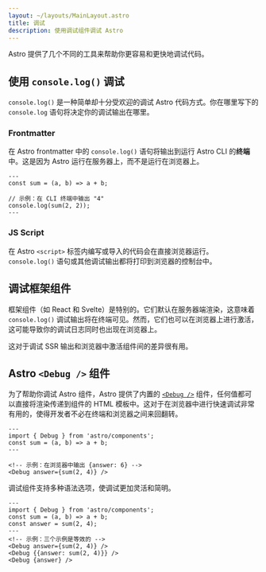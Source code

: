 ```yaml
---
layout: ~/layouts/MainLayout.astro
title: 调试
description: 使用调试组件调试 Astro
---
```


Astro 提供了几个不同的工具来帮助你更容易和更快地调试代码。

## 使用 `console.log()` 调试

`console.log()` 是一种简单却十分受欢迎的调试 Astro 代码方式。你在哪里写下的 `console.log` 语句将决定你的调试输出在哪里。

### Frontmatter

在 Astro frontmatter 中的 `console.log()` 语句将输出到运行 Astro CLI 的**终端**中。这是因为 Astro 运行在服务器上，而不是运行在浏览器上。

```astro
---
const sum = (a, b) => a + b;

// 示例：在 CLI 终端中输出 "4"
console.log(sum(2, 2));
---
```

### JS Script

在 Astro `<script>` 标签内编写或导入的代码会在直接浏览器运行。`console.log()` 语句或其他调试输出都将打印到浏览器的控制台中。

## 调试框架组件

框架组件（如 React 和 Svelte）是特别的。它们默认在服务器端渲染，这意味着 `console.log()` 调试输出将在终端可见。然而，它们也可以在浏览器上进行激活，这可能导致你的调试日志同时也出现在浏览器上。

这对于调试 SSR 输出和浏览器中激活组件间的差异很有用。

## Astro `<Debug />` 组件

为了帮助你调试 Astro 组件，Astro 提供了内置的 [`<Debug />`](/zh-CN/reference/api-reference/#debug-) 组件，任何值都可以直接将渲染传递到组件的 HTML 模板中。这对于在浏览器中进行快速调试非常有用的，使得开发者不必在终端和浏览器之间来回翻转。

```astro
---
import { Debug } from 'astro/components';
const sum = (a, b) => a + b;
---

<!-- 示例：在浏览器中输出 {answer: 6} -->
<Debug answer={sum(2, 4)} />
```

调试组件支持多种语法选项，使调试更加灵活和简明。

```astro
---
import { Debug } from 'astro/components';
const sum = (a, b) => a + b;
const answer = sum(2, 4);
---
<!-- 示例：三个示例是等效的 -->
<Debug answer={sum(2, 4)} />
<Debug {{answer: sum(2, 4)}} />
<Debug {answer} />
```
